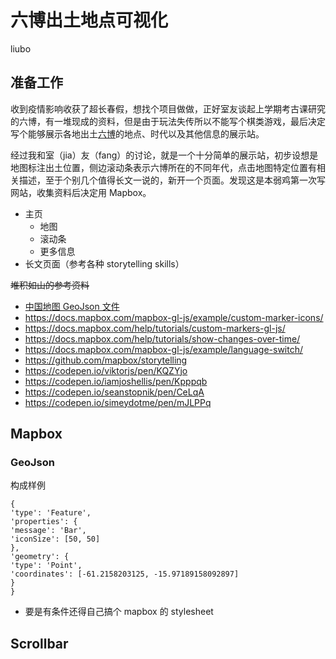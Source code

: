 # 六博出土地点可视化

liubo

## 准备工作

收到疫情影响收获了超长春假，想找个项目做做，正好室友谈起上学期考古课研究的六博，有一堆现成的资料，但是由于玩法失传所以不能写个棋类游戏，最后决定写个能够展示各地出土[六博](https://zh.wikipedia.org/wiki/%E5%85%AD%E5%8D%9A)的地点、时代以及其他信息的展示站。

经过我和室（jia）友（fang）的讨论，就是一个十分简单的展示站，初步设想是地图标注出土位置，侧边滚动条表示六博所在的不同年代，点击地图特定位置有相关描述，至于个别几个值得长文一说的，新开一个页面。发现这是本弱鸡第一次写网站，收集资料后决定用 Mapbox。

- 主页
  - 地图
  - 滚动条
  - 更多信息
- 长文页面（参考各种 storytelling skills）

<del>堆积如山的参考资料</del>

- [中国地图 GeoJson 文件](https://github.com/twobin/china-map-geojson)
- https://docs.mapbox.com/mapbox-gl-js/example/custom-marker-icons/
- https://docs.mapbox.com/help/tutorials/custom-markers-gl-js/
- https://docs.mapbox.com/help/tutorials/show-changes-over-time/
- https://docs.mapbox.com/mapbox-gl-js/example/language-switch/
- https://github.com/mapbox/storytelling
- https://codepen.io/viktorjs/pen/KQZYjo
- https://codepen.io/iamjoshellis/pen/Kpppqb
- https://codepen.io/seanstopnik/pen/CeLqA
- https://codepen.io/simeydotme/pen/mJLPPq

## Mapbox

### GeoJson

构成样例

```
{
'type': 'Feature',
'properties': {
'message': 'Bar',
'iconSize': [50, 50]
},
'geometry': {
'type': 'Point',
'coordinates': [-61.2158203125, -15.97189158092897]
}
}
```

- 要是有条件还得自己搞个 mapbox 的 stylesheet

## Scrollbar
